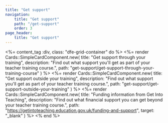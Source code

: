 ```yaml
---
title: "Get support"
navigation:
    title: "Get support"
    path: "/get-support"
    order: 3
page_header:
    title: "Get support"
---
```


<%= content_tag :div, class: "dfe-grid-container" do %>
    <%= render Cards::SimpleCardComponent.new(
        title: "Get support through your training", 
        description: "Find out what support you'll get as part of your teacher training course.",
        path: "get-support/get-support-through-your-training-course"
    ) %>
    <%= render Cards::SimpleCardComponent.new(
        title: "Get support outside your training", 
        description: "Find out what support you'll get as part of your teacher training course.",
        path: "get-support/get-support-outside-your-training"
    ) %>
    <%= render Cards::SimpleCardComponent.new(
        title: "Funding information from Get Into Teaching", 
        description: "Find out what financial support you can get beyond your teacher training course.",
        path: "https://getintoteaching.education.gov.uk/funding-and-support",
        target: "_blank"
    ) %>
<% end %>



